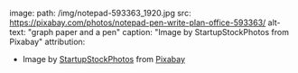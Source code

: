 image:
  path: /img/notepad-593363_1920.jpg
  src: https://pixabay.com/photos/notepad-pen-write-plan-office-593363/
  alt-text: "graph paper and a pen"
  caption: "Image by StartupStockPhotos from Pixabay"
  attribution:
  - Image by <a href="https://pixabay.com/users/StartupStockPhotos-690514/?utm_source=link-attribution&amp;utm_medium=referral&amp;utm_campaign=image&amp;utm_content=593363">StartupStockPhotos</a> from <a href="https://pixabay.com/?utm_source=link-attribution&amp;utm_medium=referral&amp;utm_campaign=image&amp;utm_content=593363">Pixabay</a>
